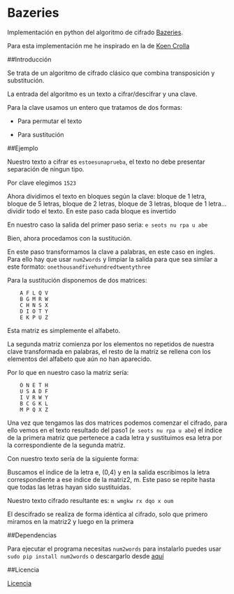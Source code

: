 # Bazeries
Implementación en python del algoritmo de cifrado [Bazeries](http://serdis.dis.ulpgc.es/~ii-cript/PAGINA%20WEB%20CLASICA/CRIPTOGRAFIA/RECIFRADOS/cifra%20bazeries.htm).

Para esta implementación me he inspirado en la de [Koen Crolla](https://github.com/Cairnarvon/goldbug)

##Introducción

Se trata de un algoritmo de cifrado clásico que combina transposición y substitución.

La entrada del algoritmo es un texto a cifrar/descifrar y una clave.

Para la clave usamos un entero que tratamos de dos formas:

* Para permutar el texto

* Para sustitución

##Ejemplo

Nuestro texto a cifrar es `estoesunaprueba`, el texto no debe presentar separación de ningun tipo.

Por clave elegimos `1523`

Ahora dividimos el texto en bloques según la clave: bloque de 1 letra, bloque de 5 letras, bloque de 2 letras, bloque de 3 letras, bloque de 1 letra... dividir todo el texto. En este paso cada bloque es invertido

En nuestro caso la salida del primer paso seria: `e seots nu rpa u abe`

Bien, ahora procedamos con la sustitución.

En este paso transformamos la clave a palabras, en este caso en ingles. Para ello hay que usar `num2words` y limpiar la salida para que sea similar a este formato: `onethousandfivehundredtwentythree`

Para la sustitución disponemos de dos matrices:

        A F L Q V
        B G M R W
        C H N S X
        D I O T Y
        E K P U Z

Esta matriz es simplemente el alfabeto.

La segunda matriz comienza por los elementos no repetidos de nuestra clave transformada en palabras, el resto de la matriz se rellena con los elementos del alfabeto que aún no han aparecido. 

Por lo que en nuestro caso la matriz sería:

        O N E T H 
        U S A D F 
        I V R W Y 
        B C G K L 
        M P Q X Z 


Una vez que tengamos las dos matrices podemos comenzar el cifrado, para ello vemos en el texto resultado del paso1 (`e seots nu rpa u abe`) el índice de la primera matriz que pertenece a cada letra y sustituimos esa letra por la correspondiente de la segunda matriz.

Con nuestro texto sería de la siguiente forma:

Buscamos el índice de la letra e, (0,4) y en la salida escribimos la letra correspondiente a ese índice de la matriz2, m. Este paso se repite hasta que todas las letras hayan sido sustituidas.

Nuestro texto cifrado resultante es: `m wmgkw rx dqo x oum`

El descifrado se realiza de forma idéntica al cifrado, solo que primero miramos en la matriz2 y luego en la primera


##Dependencias

Para ejecutar el programa necesitas `num2words` para instalarlo puedes usar `sudo pip install num2words` o descargarlo desde [aquí](https://pypi.python.org/pypi/num2words)


##Licencia

[Licencia](LICENSE)

